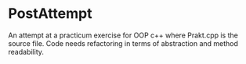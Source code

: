 # PostAttempt
An  attempt at a practicum exercise for OOP c++ where Prakt.cpp is the source file. Code needs refactoring in terms of abstraction and method readability.
